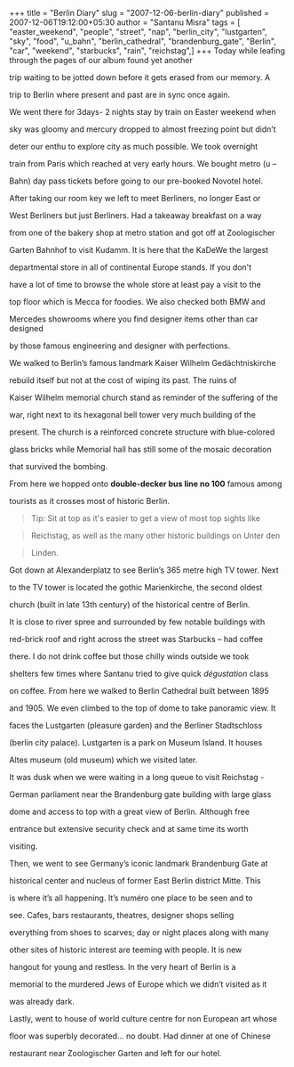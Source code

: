 +++
title = "Berlin Diary"
slug = "2007-12-06-berlin-diary"
published = 2007-12-06T19:12:00+05:30
author = "Santanu Misra"
tags = [ "easter_weekend", "people", "street", "nap", "berlin_city", "lustgarten", "sky", "food", "u_bahn", "berlin_cathedral", "brandenburg_gate", "Berlin", "car", "weekend", "starbucks", "rain", "reichstag",]
+++
Today while leafing through the pages of our album found yet another
trip waiting to be jotted down before it gets erased from our memory. A
trip to Berlin where present and past are in sync once again.

We went there for 3days- 2 nights stay by train on Easter weekend when
sky was gloomy and mercury dropped to almost freezing point but didn’t
deter our enthu to explore city as much possible. We took overnight
train from Paris which reached at very early hours. We bought metro (u –
Bahn) day pass tickets before going to our pre-booked Novotel hotel.

  

After taking our room key we left to meet Berliners, no longer East or
West Berliners but just Berliners. Had a takeaway breakfast on a way
from one of the bakery shop at metro station and got off at Zoologischer
Garten Bahnhof to visit Kudamm. It is here that the KaDeWe the largest
departmental store in all of continental Europe stands. If you don't
have a lot of time to browse the whole store at least pay a visit to the
top floor which is Mecca for foodies. We also checked both BMW and
Mercedes showrooms where you find designer items other than car designed
by those famous engineering and designer with perfections.

We walked to Berlin’s famous landmark Kaiser Wilhelm Gedächtniskirche
rebuild itself but not at the cost of wiping its past. The ruins of
Kaiser Wilhelm memorial church stand as reminder of the suffering of the
war, right next to its hexagonal bell tower very much building of the
present. The church is a reinforced concrete structure with blue-colored
glass bricks while Memorial hall has still some of the mosaic decoration
that survived the bombing.

From here we hopped onto **double-decker bus line no 100** famous among
tourists as it crosses most of historic Berlin.

> Tip: Sit at top as it's easier to get a view of most top sights like
> Reichstag, as well as the many other historic buildings on Unter den
> Linden.

  

Got down at Alexanderplatz to see Berlin’s 365 metre high TV tower. Next
to the TV tower is located the gothic Marienkirche, the second oldest
church (built in late 13th century) of the historical centre of Berlin.
It is close to river spree and surrounded by few notable buildings with
red-brick roof and right across the street was Starbucks – had coffee
there. I do not drink coffee but those chilly winds outside we took
shelters few times where Santanu tried to give quick *dégustation* class
on coffee. From here we walked to Berlin Cathedral built between 1895
and 1905. We even climbed to the top of dome to take panoramic view. It
faces the Lustgarten (pleasure garden) and the Berliner Stadtschloss
(berlin city palace). Lustgarten is a park on Museum Island. It houses
Altes museum (old museum) which we visited later.

  

It was dusk when we were waiting in a long queue to visit Reichstag -
German parliament near the Brandenburg gate building with large glass
dome and access to top with a great view of Berlin. Although free
entrance but extensive security check and at same time its worth
visiting.

Then, we went to see Germany’s iconic landmark Brandenburg Gate at
historical center and nucleus of former East Berlin district Mitte. This
is where it’s all happening. It’s numéro one place to be seen and to
see. Cafes, bars restaurants, theatres, designer shops selling
everything from shoes to scarves; day or night places along with many
other sites of historic interest are teeming with people. It is new
hangout for young and restless. In the very heart of Berlin is a
memorial to the murdered Jews of Europe which we didn’t visited as it
was already dark.

  

Lastly, went to house of world culture centre for non European art whose
floor was superbly decorated… no doubt. Had dinner at one of Chinese
restaurant near Zoologischer Garten and left for our hotel.
